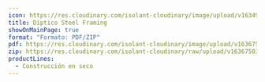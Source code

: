```yaml
---
icon: https://res.cloudinary.com/isolant-cloudinary/image/upload/v1634905858/website-2021/downloads/file.svg
title: Díptico Steel Framing
showOnMainPage: true
format: "Formato: PDF/ZIP"
pdf: https://res.cloudinary.com/isolant-cloudinary/image/upload/v1636750368/website-2021/downloads/diptico_steel_framing.pdf
zip: https://res.cloudinary.com/isolant-cloudinary/raw/upload/v1636750369/website-2021/downloads/diptico_steel_framing.zip
productLines:
  - Construcción en seco
---
```

